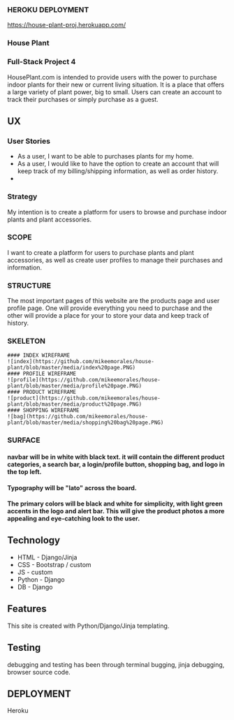 ### HEROKU DEPLOYMENT


https://house-plant-proj.herokuapp.com/

### House Plant


### Full-Stack Project 4
HousePlant.com is intended to provide users with the power to purchase indoor plants for their new or current living situation. It is a place that offers a large variety of plant power, big to small. Users can create an account to track their purchases or simply purchase as a guest.

## UX
### User Stories
- As a user, I want to be able to purchases plants for my home.
- As a user, I would like to have the option to create an account that will keep track of my billing/shipping information, as well as order history.
- 
### Strategy 
My intention is to create a platform for users to browse and purchase indoor plants and plant accessories.

### SCOPE
I want to create a platform for users to purchase plants and plant accessories, as well as create user profiles to manage their purchases and information.

### STRUCTURE
The most important pages of this website are the products page and user profile page. One will provide everything you need to purchase and the other will provide a place for your to store your data and keep track of history.

### SKELETON
	#### INDEX WIREFRAME
	![index](https://github.com/mikeemorales/house-plant/blob/master/media/index%20page.PNG)
	#### PROFILE WIREFRAME
	![profile](https://github.com/mikeemorales/house-plant/blob/master/media/profile%20page.PNG)
	#### PRODUCT WIREFRAME
	![product](https://github.com/mikeemorales/house-plant/blob/master/media/product%20page.PNG)
	#### SHOPPING WIREFRAME
	![bag](https://github.com/mikeemorales/house-plant/blob/master/media/shopping%20bag%20page.PNG)
  
### SURFACE
#### navbar will be in white with black text. it will contain the different product categories, a search bar, a login/profile button, shopping bag, and logo in the top left.
#### Typography will be "lato" across the board.
#### The primary colors will be black and white for simplicity, with light green accents in the logo and alert bar. This will give the product photos a more appealing and eye-catching look to the user.

## Technology
- HTML - Django/Jinja
- CSS - Bootstrap / custom
- JS - custom
- Python - Django
- DB - Django

## Features
This site is created with Python/Django/Jinja templating.

## Testing
debugging and testing has been through terminal bugging, jinja debugging, browser source code.

## DEPLOYMENT
Heroku
